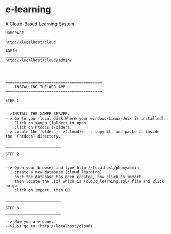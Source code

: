 # e-learning
A Cloud-Based Learning System

	HOMEPAGE
	___________________
	http://localhost/cloud

	ADMIN
	___________________
	http://localhost/cloud/admin/




	==========================================
		INSTALLING THE WEB APP
	==========================================

	STEP 1 
	________________________

	-->INSTALL THE XAMPP SERVER.
	--> Go to your local disk(Where your windows/Linux/Unix is installed).
		Click on xampp (folder) to open
		Click on htdocs (Folder).
	--> Locate the folder --->(cloud)<---, copy it, and paste it inside the  (htdocs) directory.

	________________________

	STEP 2
	________________________

	--> Open your browser and type http://localhost/phpmyadmin
		create a new database (cloud_learning).
		once the database has been created, now click on import
		then locate the .sql which is (cloud_learning.sql) file and click on go
		click on import, then GO

	________________________

	STEP 3
	________________________

	--> Now you are done.
	-->Just go to (http://localhost/cloud)






